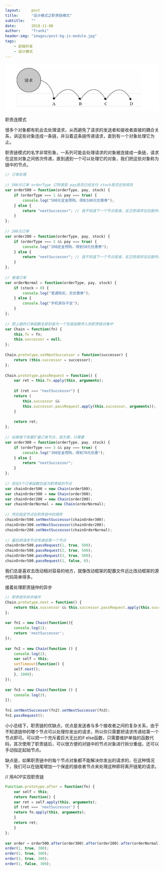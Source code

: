 ```yaml
---
layout:     post
title:      "设计模式之职责链模式"
subtitle:   ""
date:       2018-11-08
author:     "franki"
header-img: "images/post-bg-js-module.jpg"
tags:
    - 前端开发
    - 设计模式
---
```


![responsibilityline](/images/posts/patterns/responsibilityline.png)

职责连模式

很多个对象都有机会去处理请求，从而避免了请求的发送者和接收者直接的耦合关系，讲这些对象连成一条链，并沿着这条链传递请求，直到有一个对象处理它为止。

职责链模式的名字非常形象，一系列可能会处理请求的对象被连接成一条链，请求在这些对象之间依次传递，直到遇到一个可以处理它的对象，我们把这些对象称为链中的节点。

```js
// 订单处理

// 500元订单 orderType 订购类型 pay是否已经支付 stock是否还有库存
var order500 = function(orderType, pay, stock) {
    if (orderType === 1 && pay === true) {
        console.log("500元定金预购，得到100元优惠券");
    } else {
        return "nextSuccessor"; // 我不知道下一个节点是谁，反正把请求往后面传递
    }
};

// 200元订单
var order200 = function(orderType, pay, stock) {
    if (orderType === 2 && pay === true) {
        console.log("200定金预购，得到50元优惠券");
    } else {
        return "nextSuccessor"; // 我不知道下一个节点是谁，反正把请求往后面传递
    }
};

// 普通订单
var orderNormal = function(orderType, pay, stock) {
    if (stock > 0) {
        console.log("普通购买，无优惠券");
    } else {
        console.log("手机库存不足");
    }
};

// 把上面的订单函数全部封装为一个包装函数传入到职责链对象中
var Chain = function(fn) {
    this.fn = fn;
    this.successor = null;
};

Chain.prototype.setNextSuccessor = function(successor) {
    return (this.successor = successor);
};

Chain.prototype.passRequest = function() {
    var ret = this.fn.apply(this, arguments);

    if (ret === "nextSuccessor") {
    return (
        this.successor &&
        this.successor.passRequest.apply(this.successor, arguments));
    }

    return ret;
};

// 如果接下来要扩展订单节点，很方便，只需要
var order300 = function(orderType, pay, stock) {
    if (orderType === 3 && pay === true) {
        console.log("300定金预购，得到70元优惠");
    } else {
        return "nextSuccessor";
    }
};

// 现在3个订单函数包装为职责链的节点
var chainOrder500 = new Chain(order500);
var chainOrder300 = new Chain(order300);
var chainOrder200 = new Chain(order200);
var chainOrderNormal = new Chain(orderNormal);

// 然后指定节点在职责链中的顺序
chainOrder500.setNextSuccessor(chainOrder300);
chainOrder300.setNextSuccessor(chainOrder200);
chainOrder200.setNextSuccessor(chainOrderNormal);

// 最后把请求节点传递给第一个节点
chainOrder500.passRequest(1, true, 500);
chainOrder500.passRequest(2, true, 500);
chainOrder500.passRequest(3, true, 500);
chainOrder500.passRequest(1, false, 0);
```

我们总是喜欢去改动相对容易的地方，就像改动框架的配置文件远比改动框架的源代码简单得多。

接着处理职责链仲的异步

```js
// 职责链中异步操作
Chain.prototype.next = function() {
    return this.successor && this.successor.passRequest.apply(this.successor, arguments);
};

var fn1 = new Chain(function(){
    console.log(1);
    return 'nextSuccessor';
});

var fn2 = new Chain(function () {
    console.log(2);
    var self = this;
    setTimeout(function() {
    self.next();
    }, 1000);
});

var fn3 = new Chain(function () {
    console.log(3);
});

fn1.setNextSuccessor(fn2).setNextSuccessor(fn3);
fn1.passRequest();
```

小小总结下，职责链的优缺点，优点是发送者与多个接收者之间的复杂关系，由于不知道链仲的哪个节点可以处理你发出的请求，所以你只需要把请求传递给第一个节点即可。可以把一个充斥着巨大无比的if else函数，只需要维护单独的函数代码，其次使用了职责链后，可以很方便的对链中的节点对象进行拆分重组，还可以手动指定起始节点。

缺点是，如果职责链中的每个节点对象都不能解决你发出的请求的，在这种情况下，我们可以在链尾增加一个保底的接收者节点来处理这种即将离开链尾的请求。

// 用AOP实现职责链

```js
Function.prototype.after = function(fn) {
    var self = this;
    return function() {
    var ret = self.apply(this, arguments);
    if (ret === 'nextSuccessor') {
    return fn.apply(this, arguments);
    }
    return ret;
    }
};

var order = order500.after(order300).after(order200).after(orderNormal);
order(1, true, 300);
order(2, true, 300);
order(3, true, 300);
order(1, false, 300);
```
